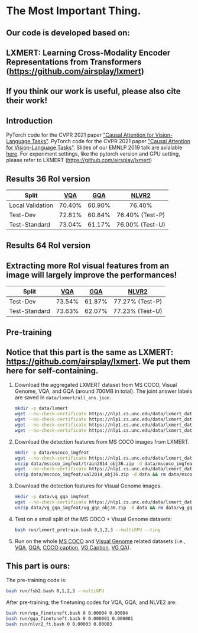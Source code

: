 # The Most Important Thing.
## Our code is developed based on:
## LXMERT: Learning Cross-Modality Encoder Representations from Transformers (https://github.com/airsplay/lxmert)
## If you think our work is useful, please also cite their work!

## Introduction
PyTorch code for the CVPR 2021 paper ["Causal Attention for Vision-Language Tasks"](https://arxiv.org/pdf/2103.03493.pdf). 
PyTorch code for the CVPR 2021 paper ["Causal Attention for Vision-Language Tasks"](https://arxiv.org/pdf/2103.03493.pdf). Slides of our EMNLP 2019 talk are avialable [here](http://www.cs.unc.edu/~airsplay/EMNLP_2019_LXMERT_slides.pdf). 
For experiment settings, like the pytorch version and GPU setting, please refer to LXMERT (https://github.com/airsplay/lxmert)

## Results 36 RoI version

| Split            | [VQA](https://visualqa.org/)     | [GQA](https://cs.stanford.edu/people/dorarad/gqa/)     | [NLVR2](http://lil.nlp.cornell.edu/nlvr/)  |
|-----------       |:----:   |:---:    |:------:|
| Local Validation | 70.40%  | 60.90%  | 76.40% |
| Test-Dev         | 72.81%  | 60.84%  | 76.40% (Test-P) |
| Test-Standard    | 73.04%  | 61.17%  | 76.00% (Test-U) |

## Results 64 RoI version 
## Extracting more RoI visual features from an image will largely improve the performances!

| Split            | [VQA](https://visualqa.org/)     | [GQA](https://cs.stanford.edu/people/dorarad/gqa/)     | [NLVR2](http://lil.nlp.cornell.edu/nlvr/)  |
|-----------       |:----:   |:---:    |:------:|
| Test-Dev         | 73.54%  | 61.87%  | 77.27% (Test-P) |
| Test-Standard    | 73.63%  | 62.07%  | 77.23% (Test-U) |

## Pre-training
## Notice that this part is the same as LXMERT: https://github.com/airsplay/lxmert. We put them here for self-containing.

1. Download the aggregated LXMERT dataset from MS COCO, Visual Genome, VQA, and GQA (around 700MB in total). The joint answer labels are saved in `data/lxmert/all_ans.json`.
    ```bash
    mkdir -p data/lxmert
    wget --no-check-certificate https://nlp1.cs.unc.edu/data/lxmert_data/lxmert/mscoco_train.json -P data/lxmert/
    wget --no-check-certificate https://nlp1.cs.unc.edu/data/lxmert_data/lxmert/mscoco_nominival.json -P data/lxmert/
    wget --no-check-certificate https://nlp1.cs.unc.edu/data/lxmert_data/lxmert/vgnococo.json -P data/lxmert/
    wget --no-check-certificate https://nlp1.cs.unc.edu/data/lxmert_data/lxmert/mscoco_minival.json -P data/lxmert/
    ```

2. Download the detection features from MS COCO images from LXMERT.
    ```bash
    mkdir -p data/mscoco_imgfeat
    wget --no-check-certificate https://nlp1.cs.unc.edu/data/lxmert_data/mscoco_imgfeat/train2014_obj36.zip -P data/mscoco_imgfeat
    unzip data/mscoco_imgfeat/train2014_obj36.zip -d data/mscoco_imgfeat && rm data/mscoco_imgfeat/train2014_obj36.zip
    wget --no-check-certificate https://nlp1.cs.unc.edu/data/lxmert_data/mscoco_imgfeat/val2014_obj36.zip -P data/mscoco_imgfeat
    unzip data/mscoco_imgfeat/val2014_obj36.zip -d data && rm data/mscoco_imgfeat/val2014_obj36.zip
    ```

3. Download the detection features for Visual Genome images.
    ```bash
    mkdir -p data/vg_gqa_imgfeat
    wget --no-check-certificate https://nlp1.cs.unc.edu/data/lxmert_data/vg_gqa_imgfeat/vg_gqa_obj36.zip -P data/vg_gqa_imgfeat
    unzip data/vg_gqa_imgfeat/vg_gqa_obj36.zip -d data && rm data/vg_gqa_imgfeat/vg_gqa_obj36.zip
    ```

4. Test on a small split of the MS COCO + Visual Genome datasets:
    ```bash
    bash run/lxmert_pretrain.bash 0,1,2,3 --multiGPU --tiny
    ```

5. Run on the whole [MS COCO](http://cocodataset.org) and [Visual Genome](https://visualgenome.org/) related datasets (i.e., [VQA](https://visualqa.org/), [GQA](https://cs.stanford.edu/people/dorarad/gqa/index.html), [COCO caption](http://cocodataset.org/#captions-2015), [VG Caption](https://visualgenome.org/), [VG QA](https://github.com/yukezhu/visual7w-toolkit)). 

## This part is ours:
The pre-training code is:
```bash
bash run/fsb2.bash 0,1,2,3 --multiGPU
```
After pre-training, the finetuning codes for VQA, GQA, and NLVE2 are:
```bash
bash run/vqa_finetuneft.bash 0 0.00004 0.00004
bash run/gqa_finetuneft.bash 0 0.000001 0.000001
bash run/nlvr2_ft.bash 0 0.00003 0.00003
```

    
